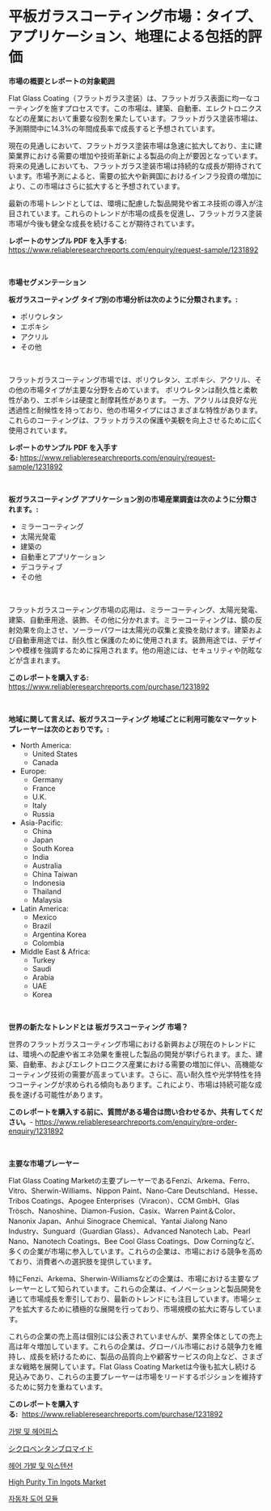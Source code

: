 <p><h1>平板ガラスコーティング市場：タイプ、アプリケーション、地理による包括的評価</h1></p><p><strong>市場の概要とレポートの対象範囲</strong></p>
<p><p>Flat Glass Coating（フラットガラス塗装）は、フラットガラス表面に均一なコーティングを施すプロセスです。この市場は、建築、自動車、エレクトロニクスなどの産業において重要な役割を果たしています。フラットガラス塗装市場は、予測期間中に14.3%の年間成長率で成長すると予想されています。</p><p>現在の見通しにおいて、フラットガラス塗装市場は急速に拡大しており、主に建築業界における需要の増加や技術革新による製品の向上が要因となっています。将来の見通しにおいても、フラットガラス塗装市場は持続的な成長が期待されています。市場予測によると、需要の拡大や新興国におけるインフラ投資の増加により、この市場はさらに拡大すると予想されています。</p><p>最新の市場トレンドとしては、環境に配慮した製品開発や省エネ技術の導入が注目されています。これらのトレンドが市場の成長を促進し、フラットガラス塗装市場が今後も健全な成長を続けることが期待されています。</p></p>
<p><strong>レポートのサンプル PDF を入手する:</strong> <a href="https://www.reliableresearchreports.com/enquiry/request-sample/1231892">https://www.reliableresearchreports.com/enquiry/request-sample/1231892</a></p>
<p>&nbsp;</p>
<p><strong>市場セグメンテーション</strong></p>
<p><strong>板ガラスコーティング タイプ別の市場分析は次のように分類されます。:</strong></p>
<p><ul><li>ポリウレタン</li><li>エポキシ</li><li>アクリル</li><li>その他</li></ul></p>
<p>&nbsp;</p>
<p><p>フラットガラスコーティング市場では、ポリウレタン、エポキシ、アクリル、その他の市場タイプが主要な分野を占めています。 ポリウレタンは耐久性と柔軟性があり、エポキシは硬度と耐摩耗性があります。 一方、アクリルは良好な光透過性と耐候性を持っており、他の市場タイプにはさまざまな特性があります。 これらのコーティングは、フラットガラスの保護や美観を向上させるために広く使用されています。</p></p>
<p><strong>レポートのサンプル PDF を入手する:</strong>&nbsp;<a href="https://www.reliableresearchreports.com/enquiry/request-sample/1231892">https://www.reliableresearchreports.com/enquiry/request-sample/1231892</a></p>
<p>&nbsp;</p>
<p><strong> 板ガラスコーティング アプリケーション別の市場産業調査は次のように分類されます。:</strong></p>
<p><ul><li>ミラーコーティング</li><li>太陽光発電</li><li>建築の</li><li>自動車とアプリケーション</li><li>デコラティブ</li><li>その他</li></ul></p>
<p>&nbsp;</p>
<p><p>フラットガラスコーティング市場の応用は、ミラーコーティング、太陽光発電、建築、自動車用途、装飾、その他に分かれます。ミラーコーティングは、鏡の反射効果を向上させ、ソーラーパワーは太陽光の収集と変換を助けます。建築および自動車用途では、耐久性と保護のために使用されます。装飾用途では、デザインや模様を強調するために採用されます。他の用途には、セキュリティや防眩などが含まれます。</p></p>
<p><strong>このレポートを購入する:</strong>&nbsp; <a href="https://www.reliableresearchreports.com/purchase/1231892">https://www.reliableresearchreports.com/purchase/1231892</a></p>
<p>&nbsp;</p>
<p><strong>地域に関して言えば、板ガラスコーティング 地域ごとに利用可能なマーケットプレーヤーは次のとおりです。:</strong></p>
<p><ul>
    <li>
        North America:
        <ul>
            <li>United States</li>
            <li>Canada</li>
        </ul>
    </li>
    <li>
        Europe:
        <ul>
            <li>Germany</li>
            <li>France</li>
            <li>U.K.</li>
            <li>Italy</li>
            <li>Russia</li>
        </ul>
    </li>
    <li>
        Asia-Pacific:
        <ul>
            <li>China</li>
            <li>Japan</li>
            <li>South Korea</li>
            <li>India</li>
            <li>Australia</li>
            <li>China Taiwan</li>
            <li>Indonesia</li>
            <li>Thailand</li>
            <li>Malaysia</li>
        </ul>
    </li>
    <li>
        Latin America:
        <ul>
            <li>Mexico</li>
            <li>Brazil</li>
            <li>Argentina Korea</li>
            <li>Colombia</li>
        </ul>
    </li>
    <li>
        Middle East & Africa:
        <ul>
            <li>Turkey</li>
            <li>Saudi</li>
            <li>Arabia</li>
            <li>UAE</li>
            <li>Korea</li>
        </ul>
    </li>
    </ul></p>
<p>&nbsp;</p>
<p><strong>世界の新たなトレンドとは 板ガラスコーティング 市場？</strong></p>
<p><p>世界のフラットガラスコーティング市場における新興および現在のトレンドには、環境への配慮や省エネ効果を重視した製品の開発が挙げられます。また、建築、自動車、およびエレクトロニクス産業における需要の増加に伴い、高機能なコーティング技術の需要が高まっています。さらに、高い耐久性や光学特性を持つコーティングが求められる傾向もあります。これにより、市場は持続可能な成長を遂げる可能性があります。</p></p>
<p><strong>このレポートを購入する前に、質問がある場合は問い合わせるか、共有してください。</strong>- <a href="https://www.reliableresearchreports.com/enquiry/pre-order-enquiry/1231892">https://www.reliableresearchreports.com/enquiry/pre-order-enquiry/1231892</a></p>
<p>&nbsp;</p>
<p><strong>主要な市場プレーヤー</strong></p>
<p><p>Flat Glass Coating Marketの主要プレーヤーであるFenzi、Arkema、Ferro、Vitro、Sherwin-Williams、Nippon Paint、Nano-Care Deutschland、Hesse、Tribos Coatings、Apogee Enterprises（Viracon）、CCM GmbH、Glas Trösch、Nanoshine、Diamon-Fusion、Casix、Warren Paint＆Color、Nanonix Japan、Anhui Sinograce Chemical、Yantai Jialong Nano Industry、Sunguard（Guardian Glass）、Advanced Nanotech Lab、Pearl Nano、Nanotech Coatings、Bee Cool Glass Coatings、Dow Corningなど、多くの企業が市場に参入しています。これらの企業は、市場における競争を高めており、消費者への選択肢を提供しています。</p><p>特にFenzi、Arkema、Sherwin-Williamsなどの企業は、市場における主要なプレーヤーとして知られています。これらの企業は、イノベーションと製品開発を通じて市場成長を牽引しており、最新のトレンドにも注目しています。市場シェアを拡大するために積極的な展開を行っており、市場規模の拡大に寄与しています。</p><p>これらの企業の売上高は個別には公表されていませんが、業界全体としての売上高は年々増加しています。これらの企業は、グローバル市場における競争力を維持し、成長を続けるために、製品の品質向上や顧客サービスの向上など、さまざまな戦略を展開しています。Flat Glass Coating Marketは今後も拡大し続ける見込みであり、これらの主要プレーヤーは市場をリードするポジションを維持するために努力を重ねています。</p></p>
<p><strong>このレポートを購入する:</strong>&nbsp;&nbsp;<a href="https://www.reliableresearchreports.com/purchase/1231892">https://www.reliableresearchreports.com/purchase/1231892</a></p>
<p><p><a href="https://github.com/vsoq0zknh59/Market-Research-Report-List-1/blob/main/38995593442.md">가발 및 헤어피스</a></p><p><a href="https://github.com/lababdou/Market-Research-Report-List-3/blob/main/98065583838.md">シクロペンタンブロマイド</a></p><p><a href="https://github.com/jntpkh496620/Market-Research-Report-List-1/blob/main/77573593441.md">헤어 가발 및 익스텐션</a></p><p><a href="https://issuu.com/reportprime-2/docs/high-purity-tin-ingots-market-size-2030.pptx">High Purity Tin Ingots Market</a></p><p><a href="https://medium.com/@constantinvon/quot-2024%EB%85%84%EB%B6%80%ED%84%B0-2031%EB%85%84%EA%B9%8C%EC%A7%80-%EA%B8%B0%EA%B0%84-%EB%8F%99%EC%95%88-%EC%98%88%EC%B8%A1%EB%90%9C-%EC%9E%90%EB%8F%99%EC%B0%A8-%EB%8F%84%EC%96%B4-%EB%AA%A8%EB%93%88-%EC%8B%9C%EC%9E%A5-%EB%B6%84%EC%84%9D-%EB%B0%8F-%EA%B7%9C%EB%AA%A8-quot-787004af1f6c">자동차 도어 모듈</a></p></p>